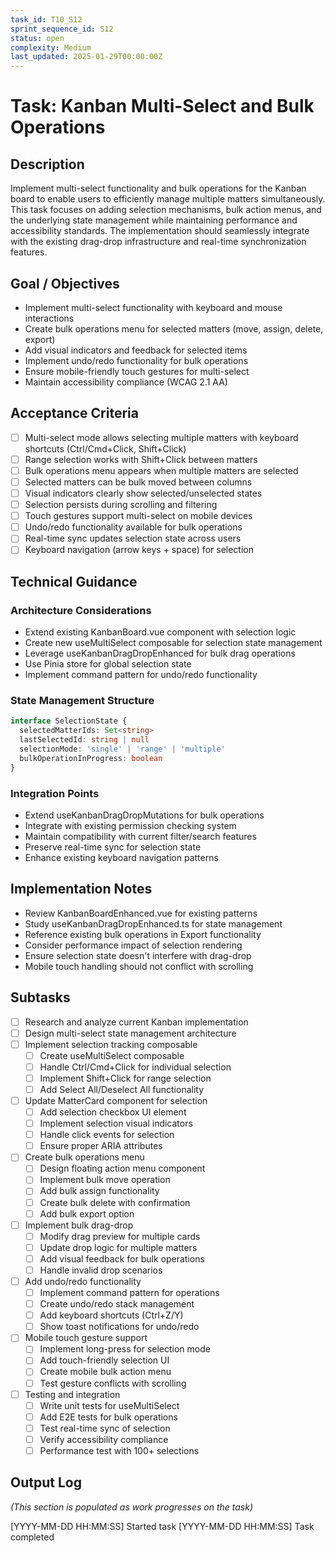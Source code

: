 ```yaml
---
task_id: T10_S12
sprint_sequence_id: S12
status: open
complexity: Medium
last_updated: 2025-01-29T00:00:00Z
---
```


# Task: Kanban Multi-Select and Bulk Operations

## Description
Implement multi-select functionality and bulk operations for the Kanban board to enable users to efficiently manage multiple matters simultaneously. This task focuses on adding selection mechanisms, bulk action menus, and the underlying state management while maintaining performance and accessibility standards. The implementation should seamlessly integrate with the existing drag-drop infrastructure and real-time synchronization features.

## Goal / Objectives
- Implement multi-select functionality with keyboard and mouse interactions
- Create bulk operations menu for selected matters (move, assign, delete, export)
- Add visual indicators and feedback for selected items
- Implement undo/redo functionality for bulk operations
- Ensure mobile-friendly touch gestures for multi-select
- Maintain accessibility compliance (WCAG 2.1 AA)

## Acceptance Criteria
- [ ] Multi-select mode allows selecting multiple matters with keyboard shortcuts (Ctrl/Cmd+Click, Shift+Click)
- [ ] Range selection works with Shift+Click between matters
- [ ] Bulk operations menu appears when multiple matters are selected
- [ ] Selected matters can be bulk moved between columns
- [ ] Visual indicators clearly show selected/unselected states
- [ ] Selection persists during scrolling and filtering
- [ ] Touch gestures support multi-select on mobile devices
- [ ] Undo/redo functionality available for bulk operations
- [ ] Real-time sync updates selection state across users
- [ ] Keyboard navigation (arrow keys + space) for selection

## Technical Guidance

### Architecture Considerations
- Extend existing KanbanBoard.vue component with selection logic
- Create new useMultiSelect composable for selection state management
- Leverage useKanbanDragDropEnhanced for bulk drag operations
- Use Pinia store for global selection state
- Implement command pattern for undo/redo functionality

### State Management Structure
```typescript
interface SelectionState {
  selectedMatterIds: Set<string>
  lastSelectedId: string | null
  selectionMode: 'single' | 'range' | 'multiple'
  bulkOperationInProgress: boolean
}
```

### Integration Points
- Extend useKanbanDragDropMutations for bulk operations
- Integrate with existing permission checking system
- Maintain compatibility with current filter/search features
- Preserve real-time sync for selection state
- Enhance existing keyboard navigation patterns

## Implementation Notes
- Review KanbanBoardEnhanced.vue for existing patterns
- Study useKanbanDragDropEnhanced.ts for state management
- Reference existing bulk operations in Export functionality
- Consider performance impact of selection rendering
- Ensure selection state doesn't interfere with drag-drop
- Mobile touch handling should not conflict with scrolling

## Subtasks
- [ ] Research and analyze current Kanban implementation
- [ ] Design multi-select state management architecture
- [ ] Implement selection tracking composable
  - [ ] Create useMultiSelect composable
  - [ ] Handle Ctrl/Cmd+Click for individual selection
  - [ ] Implement Shift+Click for range selection
  - [ ] Add Select All/Deselect All functionality
- [ ] Update MatterCard component for selection
  - [ ] Add selection checkbox UI element
  - [ ] Implement selection visual indicators
  - [ ] Handle click events for selection
  - [ ] Ensure proper ARIA attributes
- [ ] Create bulk operations menu
  - [ ] Design floating action menu component
  - [ ] Implement bulk move operation
  - [ ] Add bulk assign functionality
  - [ ] Create bulk delete with confirmation
  - [ ] Add bulk export option
- [ ] Implement bulk drag-drop
  - [ ] Modify drag preview for multiple cards
  - [ ] Update drop logic for multiple matters
  - [ ] Add visual feedback for bulk operations
  - [ ] Handle invalid drop scenarios
- [ ] Add undo/redo functionality
  - [ ] Implement command pattern for operations
  - [ ] Create undo/redo stack management
  - [ ] Add keyboard shortcuts (Ctrl+Z/Y)
  - [ ] Show toast notifications for undo/redo
- [ ] Mobile touch gesture support
  - [ ] Implement long-press for selection mode
  - [ ] Add touch-friendly selection UI
  - [ ] Create mobile bulk action menu
  - [ ] Test gesture conflicts with scrolling
- [ ] Testing and integration
  - [ ] Write unit tests for useMultiSelect
  - [ ] Add E2E tests for bulk operations
  - [ ] Test real-time sync of selection
  - [ ] Verify accessibility compliance
  - [ ] Performance test with 100+ selections

## Output Log
*(This section is populated as work progresses on the task)*

[YYYY-MM-DD HH:MM:SS] Started task
[YYYY-MM-DD HH:MM:SS] Task completed